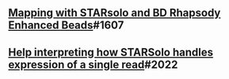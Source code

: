 ## [Mapping with STARsolo and BD Rhapsody Enhanced Beads](https://github.com/alexdobin/STAR/issues/1607#top)#1607

## [Help interpreting how STARSolo handles expression of a single read](https://github.com/alexdobin/STAR/issues/2022#top)#2022

